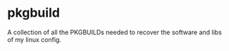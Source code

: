 # pkgbuild
A collection of all the PKGBUILDs needed to recover the software and libs of my linux config.
